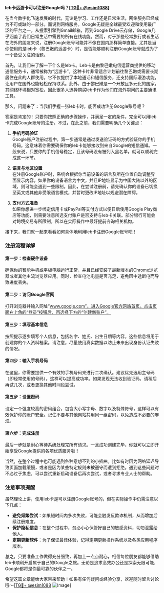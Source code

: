 **leb卡远游卡可以注册Google吗？[[TG💪+ @esim1088](https://t.me/s/esim1088)]**

在当今数字化飞速发展的时代，无论是学习、工作还是日常生活，网络服务已经成为不可或缺的一部分。而说到网络服务，Google无疑是全球最受欢迎和使用最广泛的平台之一。从搜索引擎到Gmail邮箱，再到Google Drive云存储，Google几乎涵盖了我们日常生活中需要的所有在线功能。然而，对于那些经常旅行或者生活在海外的朋友来说，注册Google账号可能并不像在国内那样简单直接。尤其是当你使用的是leb卡（黎巴嫩的远游卡）时，是否能够顺利注册Google账号就成为了一个备受关注的话题。

首先，让我们来了解一下什么是leb卡。Leb卡是由黎巴嫩电信运营商提供的移动通信服务卡，通常被称为“远游卡”。这种卡片非常适合计划前往黎巴嫩或需要长期居住在此的人群使用。它不仅提供了本地通话和短信服务，还支持国际漫游功能，让用户在国外也能轻松保持联系。此外，由于黎巴嫩是一个开放且多元化的国家，其网络环境相对宽松，因此很多人选择购买leb卡作为他们在海外期间的主要通讯工具。

那么，问题来了：当我们手握一张leb卡时，能否成功注册Google账号呢？

答案是肯定的！只要你按照正确的步骤操作，并满足一定的条件，完全可以用leb卡完成Google账号的注册。不过，在此之前，我们需要明确几个关键点：

1. **手机号码验证**  
   Google账户注册过程中，第一步通常是通过发送验证码的方式验证你的手机号码。这意味着你需要确保你的leb卡能够接收到来自Google的短信通知。一般来说，只要你的手机信号稳定，且该号码没有被列入黑名单，就可以顺利完成这一环节。

2. **语言与地区设置**  
   在注册Google账户时，系统会根据你当前设备的语言及所在位置自动调整界面显示内容。如果你的设备语言为中文，并且IP地址显示为中国大陆以外的区域，则可能会遇到一些限制。因此，在尝试注册前，请先确认你的设备已切换至英文或其他非受限语言模式，并暂时更改IP地址以规避潜在障碍。

3. **支付方式准备**  
   如果你想进一步绑定信用卡或PayPal等支付方式以便日后使用Google Play商店等功能，则需要注意所选支付账户是否支持与leb卡关联。部分银行可能会对跨境交易有所限制，所以在实际操作中最好提前咨询相关机构。

接下来，我们就一起来看看如何具体地利用leb卡注册Google账号吧！

### 注册流程详解

#### 第一步：检查硬件设备
确保你的智能手机或平板电脑运行正常，并且已经安装了最新版本的Chrome浏览器或者其他主流浏览器应用。同时，检查电池电量是否充足，避免因中途断电而导致进度丢失。

#### 第二步：访问Google官网
打开浏览器并输入网址“www.google.com”，进入Google官方网站首页。点击页面右上角的“登录”按钮后，再选择下方的“创建新账户”。

#### 第三步：填写基本信息
按照提示逐步填写个人信息，包括名字、姓氏、出生日期等内容。这些信息将用于创建你的个人资料档案。请注意，尽量使用真实数据以防止未来出现身份认证失败的情况。

#### 第四步：输入手机号码
在这里，你需要提供一个有效的手机号码来进行二次确认。建议优先选用主号码（即经常使用的号码），这样可以提高成功率。如果发现无法收到验证码，请稍后再试几次，或者更换其他时间段尝试。

#### 第五步：设置密码
设定一个强度较高的密码组合，包含大小写字母、数字以及特殊符号，这样可以有效保护你的账户安全。记住不要与其他网站共用同一组密码，以免造成不必要的麻烦。

#### 第六步：完成注册
最后一步就是耐心等待系统处理完所有请求。一旦成功创建完毕，你就可以立即开始享受Google提供的各项优质服务啦！

当然，在整个过程中也可能遇到各种意想不到的小插曲。比如有时因为网络延迟导致页面加载缓慢，或者是因为某些特定规则未被遵守而遭到拒绝。遇到这些问题时不必过于焦虑，可以尝试重新启动设备后再次尝试，或者寻求专业人士的帮助。

### 注意事项提醒

虽然理论上讲，使用leb卡是可以注册Google账号的，但在实际操作中仍需注意以下几点：

- **避免频繁尝试**：如果短时间内多次失败，可能会触发反欺诈机制，从而增加后续注册难度。
- **保护隐私信息**：在整个过程中，务必小心保管好自己的敏感资料，切勿泄露给他人。
- **定期更新软件**：为了保证最佳体验，记得定期更新操作系统以及各类应用程序版本。

总之，只要准备工作做得充分细致，再加上一点点耐心，相信每位朋友都能够借助leb卡顺利开启属于自己的Google之旅。无论是追求高效办公还是探索无限可能，Google都将是你最可靠的伙伴之一。

希望这篇文章能给大家带来帮助！如果有任何疑问或经验分享，欢迎随时留言讨论哦～[[TG💪+ @esim1088](https://t.me/s/esim1088) ![Image](https://i.postimg.cc/4NQfJmqS/Snipaste-2025-05-13-00-14-12.png)]